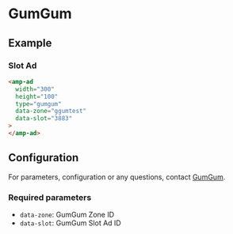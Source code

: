 <!---
Copyright 2017 The AMP HTML Authors. All Rights Reserved.

Licensed under the Apache License, Version 2.0 (the "License");
you may not use this file except in compliance with the License.
You may obtain a copy of the License at

      http://www.apache.org/licenses/LICENSE-2.0

Unless required by applicable law or agreed to in writing, software
distributed under the License is distributed on an "AS-IS" BASIS,
WITHOUT WARRANTIES OR CONDITIONS OF ANY KIND, either express or implied.
See the License for the specific language governing permissions and
limitations under the License.
-->

# GumGum

## Example

### Slot Ad

```html
<amp-ad
  width="300"
  height="100"
  type="gumgum"
  data-zone="ggumtest"
  data-slot="3883"
>
</amp-ad>
```

## Configuration

For parameters, configuration or any questions, contact [GumGum](http://gumgum.com/contact/).

### Required parameters

-   `data-zone`: GumGum Zone ID
-   `data-slot`: GumGum Slot Ad ID
